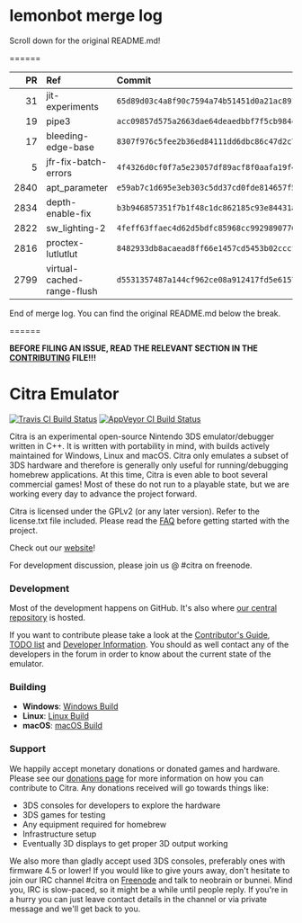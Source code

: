# lemonbot merge log

Scroll down for the original README.md!

======

|   PR | Ref                        | Commit                                     | Author    | Status   |
|-----:|:---------------------------|:-------------------------------------------|:----------|:---------|
|   31 | jit-experiments            | `65d89d03c4a8f90c7594a74b51451d0a21ac891e` | MerryMage | Merged   |
|   19 | pipe3                      | `acc09857d575a2663dae64deaedbbf7f5cb984c8` | MerryMage | Merged   |
|   17 | bleeding-edge-base         | `8307f976c5fee2b36ed84111dd6dbc86c47d2c79` | jroweboy  | Merged   |
|    5 | jfr-fix-batch-errors       | `4f4326d0cf0f7a5e23057df89acf8f0aafa19f41` | jroweboy  | Merged   |
| 2840 | apt_parameter              | `e59ab7c1d695e3eb303c5dd37cd0fde814657f53` | Subv      | Merged   |
| 2834 | depth-enable-fix           | `b3b946857351f7b1f48c1dc862185c93e84431af` | wwylele   | Merged   |
| 2822 | sw_lighting-2              | `4feff63ffaec4d62d5bdfc85968cc99298907767` | wwylele   | Merged   |
| 2816 | proctex-lutlutlut          | `8482933db8acaead8ff66e1457cd5453b02cccf4` | wwylele   | Merged   |
| 2799 | virtual-cached-range-flush | `d5531357487a144cf962ce08a912417fd5e61570` | yuriks    | Merged   |

End of merge log. You can find the original README.md below the break.

======

**BEFORE FILING AN ISSUE, READ THE RELEVANT SECTION IN THE [CONTRIBUTING](https://github.com/citra-emu/citra/blob/master/CONTRIBUTING.md#reporting-issues) FILE!!!**

Citra Emulator
==============
[![Travis CI Build Status](https://travis-ci.org/citra-emu/citra.svg?branch=master)](https://travis-ci.org/citra-emu/citra)
[![AppVeyor CI Build Status](https://ci.appveyor.com/api/projects/status/sdf1o4kh3g1e68m9?svg=true)](https://ci.appveyor.com/project/bunnei/citra)

Citra is an experimental open-source Nintendo 3DS emulator/debugger written in C++. It is written with portability in mind, with builds actively maintained for Windows, Linux and macOS. Citra only emulates a subset of 3DS hardware and therefore is generally only useful for running/debugging homebrew applications. At this time, Citra is even able to boot several commercial games! Most of these do not run to a playable state, but we are working every day to advance the project forward.

Citra is licensed under the GPLv2 (or any later version). Refer to the license.txt file included. Please read the [FAQ](https://citra-emu.org/wiki/faq/) before getting started with the project.

Check out our [website](https://citra-emu.org/)!

For development discussion, please join us @ #citra on freenode.

### Development

Most of the development happens on GitHub. It's also where [our central repository](https://github.com/citra-emu/citra) is hosted.

If you want to contribute please take a look at the [Contributor's Guide](CONTRIBUTING.md), [TODO list](https://docs.google.com/document/d/1SWIop0uBI9IW8VGg97TAtoT_CHNoP42FzYmvG1F4QDA) and [Developer Information](https://github.com/citra-emu/citra/wiki/Developer-Information). You should as well contact any of the developers in the forum in order to know about the current state of the emulator.

### Building

* __Windows__: [Windows Build](https://github.com/citra-emu/citra/wiki/Building-For-Windows)
* __Linux__: [Linux Build](https://github.com/citra-emu/citra/wiki/Building-For-Linux)
* __macOS__: [macOS Build](https://github.com/citra-emu/citra/wiki/Building-for-macOS)


### Support
We happily accept monetary donations or donated games and hardware. Please see our [donations page](https://citra-emu.org/donate/) for more information on how you can contribute to Citra. Any donations received will go towards things like:
* 3DS consoles for developers to explore the hardware
* 3DS games for testing
* Any equipment required for homebrew
* Infrastructure setup
* Eventually 3D displays to get proper 3D output working

We also more than gladly accept used 3DS consoles, preferably ones with firmware 4.5 or lower! If you would like to give yours away, don't hesitate to join our IRC channel #citra on [Freenode](http://webchat.freenode.net/?channels=citra) and talk to neobrain or bunnei. Mind you, IRC is slow-paced, so it might be a while until people reply. If you're in a hurry you can just leave contact details in the channel or via private message and we'll get back to you.
